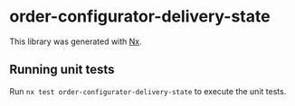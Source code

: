 # order-configurator-delivery-state

This library was generated with [Nx](https://nx.dev).

## Running unit tests

Run `nx test order-configurator-delivery-state` to execute the unit tests.

